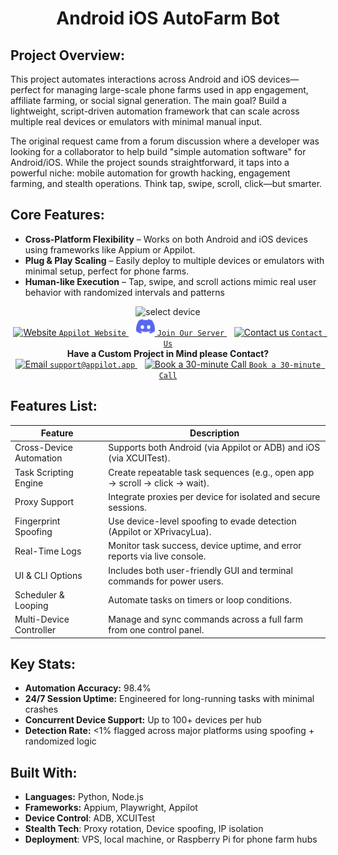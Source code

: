 <h1 align="center">Android iOS AutoFarm Bot</h1>

## Project Overview:

This project automates interactions across Android and iOS devices—perfect for managing large-scale phone farms used in app engagement, affiliate farming, or social signal generation. The main goal? Build a lightweight, script-driven automation framework that can scale across multiple real devices or emulators with minimal manual input.

The original request came from a forum discussion where a developer was looking for a collaborator to help build "simple automation software" for Android/iOS. While the project sounds straightforward, it taps into a powerful niche: mobile automation for growth hacking, engagement farming, and stealth operations. Think tap, swipe, scroll, click—but smarter.


## Core Features:
- **Cross-Platform Flexibility** – Works on both Android and iOS devices using frameworks like Appium or Appilot.
- **Plug & Play Scaling** – Easily deploy to multiple devices or emulators with minimal setup, perfect for phone farms.
- **Human-like Execution** – Tap, swipe, and scroll actions mimic real user behavior with randomized intervals and patterns

<div align="center">
  <img
    src="https://github.com/user-attachments/assets/d200549d-7613-446f-a43b-19a4117ca360"
    alt="select device"
    width="600px"
  />
</div>


<div align="center">
  <a href="https://appilot.app/">
    <img
      alt="Website"
      width="25px"
      src="https://github.com/user-attachments/assets/8e5f3af3-b098-4c1d-980d-df9aebc680d0"
    />
    <code>Appilot Website</code>
  </a>
  &nbsp;&nbsp;
  <a href="https://discord.gg/3CZ5muJdF2">
    <img
      alt="Join Our Server"
      width="30px"
      src="https://github.com/Zeeshanahmad4/RealEstateMate-WhatsApp-Group-Management-Bot/blob/main/discord-icon-svgrepo-com.svg"
    />
    <code>Join Our Server</code>
  </a>
  &nbsp;&nbsp;
  <a href="https://t.me/devpilot1">
    <img
      alt="Contact us"
      width="30px"
      src="https://edent.github.io/SuperTinyIcons/images/svg/telegram.svg"
    />
    <code>Contact Us</code>
  </a>
</div>

<div align="center">
<strong> Have a Custom Project in Mind please Contact?</strong>

<div align="center">
  <a href="mailto:support@appilot.app">
  <img
    alt="Email"
    width="30px"
    src="https://github.com/user-attachments/assets/91c8d428-32b7-4be0-91fa-2e42c902b5b8"
  />
  <code>support@appilot.app</code>
</a>
  &nbsp;&nbsp;
  <a href="https://cal.com/app-pilot-m8i8oo/30min">
  <img
    alt="Book a 30-minute Call"
    width="30px"
    src="https://github.com/user-attachments/assets/cd3e5c7b-3e4e-4bb3-b242-bcc20ee78f13"
  />
  <code>Book a 30-minute Call</code>
</a>
<span>

<div align="left">

## Features List:
| Feature                 | Description                                                                |
| ----------------------- | -------------------------------------------------------------------------- |
| Cross-Device Automation | Supports both Android (via Appilot or ADB) and iOS (via XCUITest).         |
| Task Scripting Engine   | Create repeatable task sequences (e.g., open app → scroll → click → wait). |
| Proxy Support           | Integrate proxies per device for isolated and secure sessions.             |
| Fingerprint Spoofing    | Use device-level spoofing to evade detection (Appilot or XPrivacyLua).     |
| Real-Time Logs          | Monitor task success, device uptime, and error reports via live console.   |
| UI & CLI Options        | Includes both user-friendly GUI and terminal commands for power users.     |
| Scheduler & Looping     | Automate tasks on timers or loop conditions.                               |
| Multi-Device Controller | Manage and sync commands across a full farm from one control panel.        |


## Key Stats:
- **Automation Accuracy:** 98.4%
- **24/7 Session Uptime:** Engineered for long-running tasks with minimal crashes
- **Concurrent Device Support:** Up to 100+ devices per hub
- **Detection Rate:** <1% flagged across major platforms using spoofing + randomized logic

## Built With:
- **Languages:** Python, Node.js
- **Frameworks:** Appium, Playwright, Appilot
- **Device Control**: ADB, XCUITest
- **Stealth Tech**: Proxy rotation, Device spoofing, IP isolation
- **Deployment**: VPS, local machine, or Raspberry Pi for phone farm hubs
